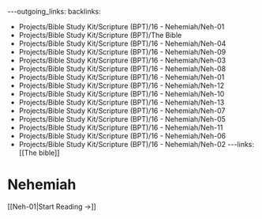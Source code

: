 ---outgoing_links:
backlinks:
  - Projects/Bible Study Kit/Scripture (BPT)/16 - Nehemiah/Neh-01
  - Projects/Bible Study Kit/Scripture (BPT)/The Bible
  - Projects/Bible Study Kit/Scripture (BPT)/16 - Nehemiah/Neh-04
  - Projects/Bible Study Kit/Scripture (BPT)/16 - Nehemiah/Neh-09
  - Projects/Bible Study Kit/Scripture (BPT)/16 - Nehemiah/Neh-03
  - Projects/Bible Study Kit/Scripture (BPT)/16 - Nehemiah/Neh-08
  - Projects/Bible Study Kit/Scripture (BPT)/16 - Nehemiah/Neh-01
  - Projects/Bible Study Kit/Scripture (BPT)/16 - Nehemiah/Neh-12
  - Projects/Bible Study Kit/Scripture (BPT)/16 - Nehemiah/Neh-10
  - Projects/Bible Study Kit/Scripture (BPT)/16 - Nehemiah/Neh-13
  - Projects/Bible Study Kit/Scripture (BPT)/16 - Nehemiah/Neh-07
  - Projects/Bible Study Kit/Scripture (BPT)/16 - Nehemiah/Neh-05
  - Projects/Bible Study Kit/Scripture (BPT)/16 - Nehemiah/Neh-11
  - Projects/Bible Study Kit/Scripture (BPT)/16 - Nehemiah/Neh-06
  - Projects/Bible Study Kit/Scripture (BPT)/16 - Nehemiah/Neh-02
---links: [[The bible]]
# Nehemiah

[[Neh-01|Start Reading →]]
